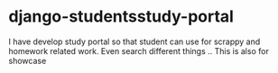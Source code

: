 # django-studentsstudy-portal
I have develop study portal so that student can use for scrappy and homework related work. Even search different things .. This is also for showcase
